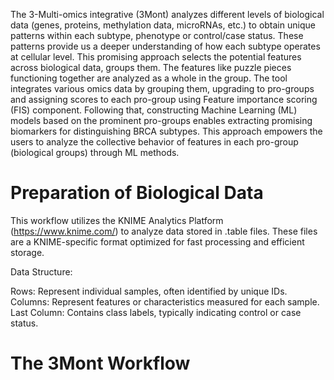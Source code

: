 The 3-Multi-omics integrative (3Mont) analyzes different levels of biological data (genes, proteins, methylation data, microRNAs, etc.) to obtain unique patterns within each subtype, phenotype or control/case status. These patterns provide us a deeper understanding of how each subtype operates at cellular level. This promising approach selects the potential features across biological data, groups them. The features like puzzle pieces functioning together are analyzed as a whole in the group.
The tool integrates various omics data by grouping them, upgrading to pro-groups and assigning scores to each pro-group using Feature importance scoring (FIS) component. 
Following that, constructing Machine Learning (ML) models based on the prominent pro-groups enables extracting promising biomarkers for distinguishing BRCA subtypes.
This approach empowers the users to analyze the collective behavior of features in each pro-group (biological groups) through ML methods. 

# Preparation of Biological Data

This workflow utilizes the KNIME Analytics Platform (https://www.knime.com/) to analyze data stored in  .table files. 
These files are a KNIME-specific format optimized for fast processing and efficient storage.

Data Structure:

Rows: Represent individual samples, often identified by unique IDs.
Columns: Represent features or characteristics measured for each sample.
Last Column: Contains class labels, typically indicating control or case status.


# The 3Mont Workflow
